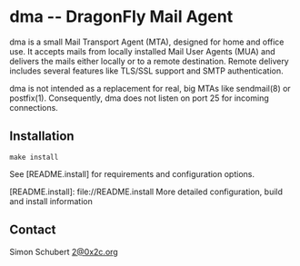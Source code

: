 dma -- DragonFly Mail Agent
===========================

dma is a small Mail Transport Agent (MTA), designed for home and
office use.  It accepts mails from locally installed Mail User Agents (MUA)
and delivers the mails either locally or to a remote destination.
Remote delivery includes several features like TLS/SSL support and
SMTP authentication.

dma is not intended as a replacement for real, big MTAs like sendmail(8)
or postfix(1).  Consequently, dma does not listen on port 25 for
incoming connections.

Installation
------------

	make install

See [README.install] for requirements and configuration options.

[README.install]: file://README.install More detailed configuration, build and install information

Contact
-------

Simon Schubert <2@0x2c.org>
